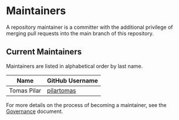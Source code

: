 # Maintainers

A repository maintainer is a committer with the additional privilege of merging pull requests into the main branch of this repository.

## Current Maintainers

Maintainers are listed in alphabetical order by last name.

| Name | GitHub Username |
| ---- | ---- |
| Tomas Pilar | [pilartomas](https://github.com/pilartomas) |

For more details on the process of becoming a maintainer, see the [Governance](https://github.com/i-am-bee/community/blob/main/GOVERNANCE.md) document.
